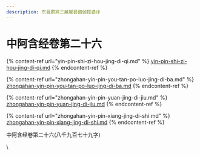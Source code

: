 ```yaml
---
description: 东晋罽宾三藏瞿昙僧伽提婆译
---
```


# 中阿含经卷第二十六

{% content-ref url="yin-pin-shi-zi-hou-jing-di-qi.md" %}
[yin-pin-shi-zi-hou-jing-di-qi.md](yin-pin-shi-zi-hou-jing-di-qi.md)
{% endcontent-ref %}

{% content-ref url="zhongahan-yin-pin-you-tan-po-luo-jing-di-ba.md" %}
[zhongahan-yin-pin-you-tan-po-luo-jing-di-ba.md](zhongahan-yin-pin-you-tan-po-luo-jing-di-ba.md)
{% endcontent-ref %}

{% content-ref url="zhongahan-yin-pin-yuan-jing-di-jiu.md" %}
[zhongahan-yin-pin-yuan-jing-di-jiu.md](zhongahan-yin-pin-yuan-jing-di-jiu.md)
{% endcontent-ref %}

{% content-ref url="zhongahan-yin-pin-xiang-jing-di-shi.md" %}
[zhongahan-yin-pin-xiang-jing-di-shi.md](zhongahan-yin-pin-xiang-jing-di-shi.md)
{% endcontent-ref %}



中阿含经卷第二十六(八千九百七十九字)

\
